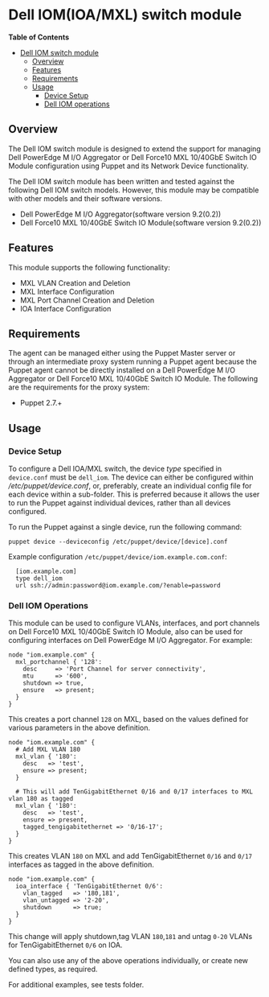 # Dell IOM(IOA/MXL) switch module

**Table of Contents**

- [Dell IOM switch module](#Dell-IOM-switch-module)
	- [Overview](#overview)
	- [Features](#features)
	- [Requirements](#requirements)
	- [Usage](#usage)
		- [Device Setup](#device-setup)
		- [Dell IOM operations](#Dell-IOM-operations)

## Overview
The Dell IOM switch module is designed to extend the support for managing Dell PowerEdge M I/O Aggregator or Dell Force10 MXL 10/40GbE Switch IO Module configuration using Puppet and its Network Device functionality.

The Dell IOM switch module has been written and tested against the following Dell IOM switch models. However, this module may be compatible with other models and their software versions.

- Dell PowerEdge M I/O Aggregator(software version 9.2(0.2))
- Dell Force10 MXL 10/40GbE Switch IO Module(software version 9.2(0.2))


## Features
This module supports the following functionality:

 * MXL VLAN Creation and Deletion
 * MXL Interface Configuration
 * MXL Port Channel Creation and Deletion
 * IOA Interface Configuration


## Requirements
The agent can be managed either using the Puppet Master server or through an intermediate proxy system running a Puppet agent because the Puppet agent cannot be directly installed on a Dell PowerEdge M I/O Aggregator or Dell Force10 MXL 10/40GbE Switch IO Module.
The following are the requirements for the proxy system:

 * Puppet 2.7.+

## Usage

### Device Setup
To configure a Dell IOA/MXL switch, the device *type* specified in `device.conf` must be `dell_iom`.
The device can either be configured within */etc/puppet/device.conf*, or, preferably, create an individual config file for each device within a sub-folder.
This is preferred because it allows the user to run the Puppet against individual devices, rather than all devices configured.

To run the Puppet against a single device, run the following command:

    puppet device --deviceconfig /etc/puppet/device/[device].conf

Example configuration `/etc/puppet/device/iom.example.com.conf`:

      [iom.example.com]
      type dell_iom
      url ssh://admin:password@iom.example.com/?enable=password

### Dell IOM Operations
This module can be used to configure VLANs, interfaces, and port channels on Dell Force10 MXL 10/40GbE Switch IO Module, also can be used for configuring interfaces on Dell PowerEdge M I/O Aggregator.
For example: 
```
node "iom.example.com" {
  mxl_portchannel { '128':
    desc     => 'Port Channel for server connectivity',
    mtu      => '600',
    shutdown => true,
    ensure   => present;
  }
}
```
This creates a port channel `128` on MXL, based on the values defined for various parameters in the above definition.
```
node "iom.example.com" {
  # Add MXL VLAN 180
  mxl_vlan { '180':
    desc   => 'test',
    ensure => present;
  }

  # This will add TenGigabitEthernet 0/16 and 0/17 interfaces to MXL vlan 180 as tagged
  mxl_vlan { '180':
    desc   => 'test',
    ensure => present,
    tagged_tengigabitethernet => '0/16-17';
  }
}
```
This creates VLAN `180` on MXL and add TenGigabitEthernet `0/16` and `0/17` interfaces as tagged in the above definition.
```
node "iom.example.com" {
  ioa_interface { 'TenGigabitEthernet 0/6':
    vlan_tagged   => '180,181',
    vlan_untagged => '2-20',
    shutdown      => true;
  }
}
```
This change will apply shutdown,tag VLAN `180`,`181` and untag `0-20` VLANs for TenGigabitEthernet `0/6` on IOA.

You can also use any of the above operations individually, or create new defined types, as required.

For additional examples, see tests folder.

